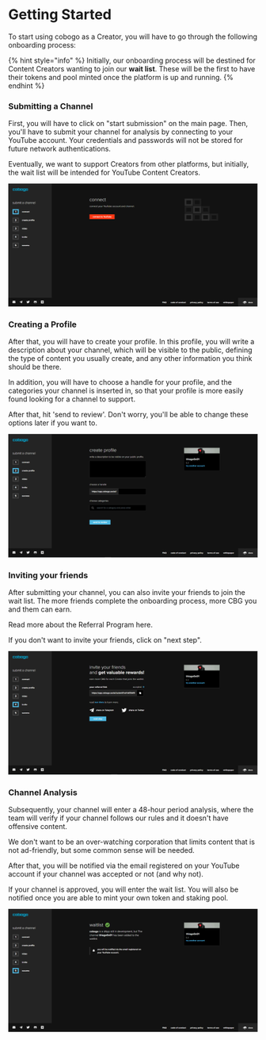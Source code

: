 # Getting Started

To start using cobogo as a Creator, you will have to go through the following onboarding process:

{% hint style="info" %}
Initially, our onboarding process will be destined for Content Creators wanting to join our **wait list**. These will be the first to have their tokens and pool minted once the platform is up and running.
{% endhint %}

### Submitting a Channel

First, you will have to click on "start submission" on the main page. Then, you'll have to submit your channel for analysis by connecting to your YouTube account. Your credentials and passwords will not be stored for future network authentications.

Eventually, we want to support Creators from other platforms, but initially, the wait list will be intended for YouTube Content Creators.

![](../.gitbook/assets/2.PNG)

### Creating a Profile

After that, you will have to create your profile. In this profile, you will write a description about your channel, which will be visible to the public, defining the type of content you usually create, and any other information you think should be there.

In addition, you will have to choose a handle for your profile, and the categories your channel is inserted in, so that your profile is more easily found looking for a channel to support.

After that, hit 'send to review'. Don't worry, you'll be able to change these options later if you want to.

![](../.gitbook/assets/3.PNG)

### Inviting your friends

After submitting your channel, you can also invite your friends to join the wait list. The more friends complete the onboarding process, more CBG you and them can earn.&#x20;

Read more about the Referral Program here.

If you don't want to invite your friends, click on "next step".

![](<../.gitbook/assets/5 (1).PNG>)

### Channel Analysis

Subsequently, your channel will enter a 48-hour period analysis, where the team will verify if your channel follows our rules and it doesn't have offensive content.&#x20;

We don't want to be an over-watching corporation that limits content that is not ad-friendly, but some common sense will be needed.&#x20;

After that, you will be notified via the email registered on your YouTube account if your channel was accepted or not (and why not).&#x20;

If your channel is approved, you will enter the wait list. You will also be notified once you are able to mint your own token and staking pool.

![](../.gitbook/assets/6.PNG)



